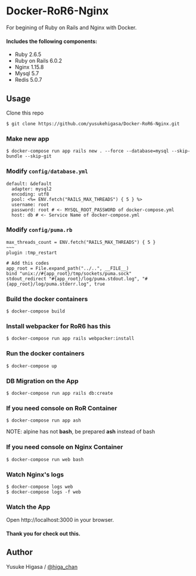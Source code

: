 # Docker-RoR6-Nginx
For begining of Ruby on Rails and Nginx with Docker.

#### Includes the following components:
- Ruby 2.6.5
- Ruby on Rails 6.0.2
- Nginx 1.15.8
- Mysql 5.7
- Redis 5.0.7

## Usage
Clone this repo
```
$ git clone https://github.com/yusukehigasa/Docker-RoR6-Nginx.git
```

### Make new app
```
$ docker-compose run app rails new . --force --database=mysql --skip-bundle --skip-git
```

### Modify `config/database.yml`
```[yml]
default: &default
  adapter: mysql2
  encoding: utf8
  pool: <%= ENV.fetch("RAILS_MAX_THREADS") { 5 } %>
  username: root
  password: root # <- MYSQL_ROOT_PASSWORD of docker-compose.yml
  host: db # <- Service Name of docker-compose.yml
```

### Modify `config/puma.rb`
```[ruby]
max_threads_count = ENV.fetch("RAILS_MAX_THREADS") { 5 }
~~~
plugin :tmp_restart

# Add this codes
app_root = File.expand_path("../..", __FILE__)
bind "unix://#{app_root}/tmp/sockets/puma.sock"
stdout_redirect "#{app_root}/log/puma.stdout.log", "#{app_root}/log/puma.stderr.log", true
```

### Build the docker containers
```
$ docker-compose build
```

### Install webpacker for RoR6 has this
```
$ docker-compose run app rails webpacker:install
```

### Run the docker containers
```
$ docker-compose up
```

### DB Migration on the App
```
$ docker-compose run app rails db:create
```

### If you need console on RoR Container
```
$ docker-compose run app ash
```
NOTE: alpine has not **bash**, be prepared **ash** instead of bash

### If you need console on Nginx Container
```
$ docker-compose run web bash
```

### Watch Nginx's logs
```
$ docker-compose logs web
$ docker-compose logs -f web
```

### Watch the App
Open http://localhost:3000 in your browser.

#### Thank you for check out this.

## Author
Yusuke Higasa / [@higa_chan](https://twitter.com/higa_chan)
